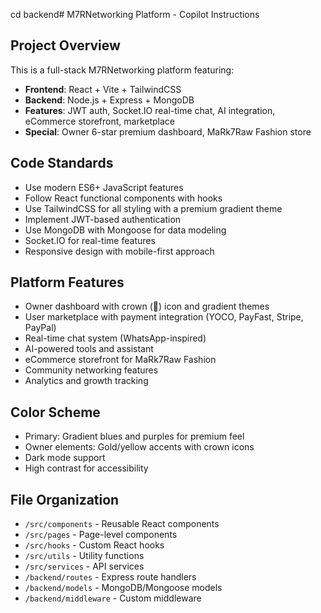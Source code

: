 cd backend# M7RNetworking Platform - Copilot Instructions

<!-- Use this file to provide workspace-specific custom instructions to Copilot. For more details, visit https://code.visualstudio.com/docs/copilot/copilot-customization#_use-a-githubcopilotinstructionsmd-file -->

## Project Overview
This is a full-stack M7RNetworking platform featuring:
- **Frontend**: React + Vite + TailwindCSS
- **Backend**: Node.js + Express + MongoDB
- **Features**: JWT auth, Socket.IO real-time chat, AI integration, eCommerce storefront, marketplace
- **Special**: Owner 6-star premium dashboard, MaRk7Raw Fashion store

## Code Standards
- Use modern ES6+ JavaScript features
- Follow React functional components with hooks
- Use TailwindCSS for all styling with a premium gradient theme
- Implement JWT-based authentication
- Use MongoDB with Mongoose for data modeling
- Socket.IO for real-time features
- Responsive design with mobile-first approach

## Platform Features
- Owner dashboard with crown (👑) icon and gradient themes
- User marketplace with payment integration (YOCO, PayFast, Stripe, PayPal)
- Real-time chat system (WhatsApp-inspired)
- AI-powered tools and assistant
- eCommerce storefront for MaRk7Raw Fashion
- Community networking features
- Analytics and growth tracking

## Color Scheme
- Primary: Gradient blues and purples for premium feel
- Owner elements: Gold/yellow accents with crown icons
- Dark mode support
- High contrast for accessibility

## File Organization
- `/src/components` - Reusable React components
- `/src/pages` - Page-level components
- `/src/hooks` - Custom React hooks
- `/src/utils` - Utility functions
- `/src/services` - API services
- `/backend/routes` - Express route handlers
- `/backend/models` - MongoDB/Mongoose models
- `/backend/middleware` - Custom middleware
